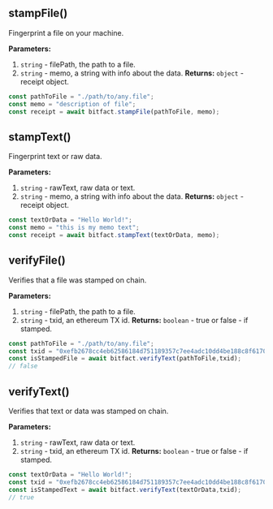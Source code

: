 ## stampFile()
Fingerprint a file on your machine.

**Parameters:**
1. `string` - filePath, the path to a file.
2. `string` - memo, a string with info about the data.
**Returns:** `object` - receipt object.

```javascript
const pathToFile = "./path/to/any.file";
const memo = "description of file";
const receipt = await bitfact.stampFile(pathToFile, memo);
```
## stampText()
Fingerprint text or raw data.

**Parameters:**
1. `string` - rawText, raw data or text.
2. `string` - memo, a string with info about the data.
**Returns:** `object` - receipt object.

```javascript
const textOrData = "Hello World!";
const memo = "this is my memo text";
const receipt = await bitfact.stampText(textOrData, memo);
```

## verifyFile()
Verifies that a file was stamped on chain.

**Parameters:**
1. `string` - filePath, the path to a file.
2. `string` - txid, an ethereum TX id.
**Returns:** `boolean` - true or false - if stamped.

```javascript
const pathToFile = "./path/to/any.file";
const txid = "0xefb2678cc4eb62586184d751189357c7ee4adc10dd4be188c8f61705942a25d9";
const isStampedFile = await bitfact.verifyText(pathToFile,txid);
// false
```

## verifyText()
Verifies that text or data was stamped on chain.

**Parameters:**
1. `string` - rawText, raw data or text.
2. `string` - txid, an ethereum TX id.
**Returns:** `boolean` - true or false - if stamped.

```javascript
const textOrData = "Hello World!";
const txid = "0xefb2678cc4eb62586184d751189357c7ee4adc10dd4be188c8f61705942a25d9";
const isStampedText = await bitfact.verifyText(textOrData,txid);
// true
```